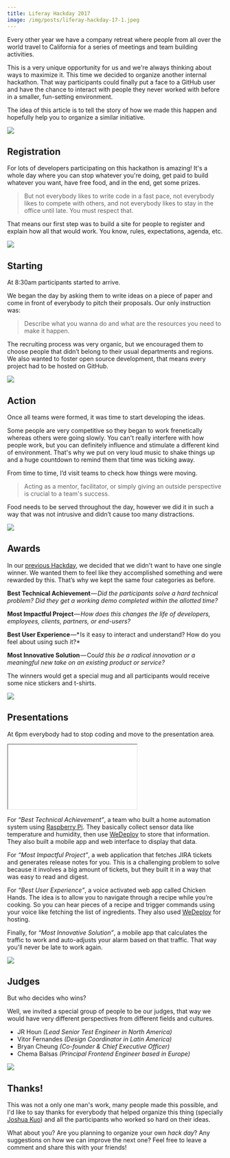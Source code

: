 ```yaml
---
title: Liferay Hackday 2017
image: /img/posts/liferay-hackday-17-1.jpeg
---
```


Every other year we have a company retreat where people from all over the world travel to California for a series of meetings and team building activities.

This is a very unique opportunity for us and we're always thinking about ways to maximize it. This time we decided to organize another internal hackathon. That way participants could finally put a face to a GitHub user and have the chance to interact with people they never worked with before in a smaller, fun-setting environment.

The idea of this article is to tell the story of how we made this happen and hopefully help you to organize a similar initiative.

<img src="/img/posts/liferay-hackday-17-2.jpeg" class="post-image-full">

## Registration

For lots of developers participating on this hackathon is amazing! It's a whole day where you can stop whatever you're doing, get paid to build whatever you want, have free food, and in the end, get some prizes.

> But not everybody likes to write code in a fast pace, not everybody likes to compete with others, and not everybody likes to stay in the office until late. You must respect that.

That means our first step was to build a site for people to register and explain how all that would work. You know, rules, expectations, agenda, etc.

![](/img/posts/liferay-hackday-17-3.png)

## Starting

At 8:30am participants started to arrive.

We began the day by asking them to write ideas on a piece of paper and come in front of everybody to pitch their proposals. Our only instruction was:

> Describe what you wanna do and what are the resources you need to make it happen.

The recruiting process was very organic, but we encouraged them to choose people that didn’t belong to their usual departments and regions. We also wanted to foster open source development, that means every project had to be hosted on GitHub.

<img src="/img/posts/liferay-hackday-17-4.jpeg" class="post-image-full">

## Action

Once all teams were formed, it was time to start developing the ideas.

Some people are very competitive so they began to work frenetically whereas others were going slowly. You can't really interfere with how people work, but you can definitely influence and stimulate a different kind of environment. That's why we put on very loud music to shake things up and a huge countdown to remind them that time was ticking away.

From time to time, I’d visit teams to check how things were moving.

> Acting as a mentor, facilitator, or simply giving an outside perspective is crucial to a team's success.

Food needs to be served throughout the day, however we did it in such a way that was not intrusive and didn’t cause too many distractions.

<img src="/img/posts/liferay-hackday-17-5.jpeg" class="post-image-full">

## Awards

In our [previous Hackday](https://medium.com/developer-relations/liferay-hack-day-46a715239cf0#.rdhcw17gy), we decided that we didn't want to have one single winner. We wanted them to feel like they accomplished something and were rewarded by this. That’s why we kept the same four categories as before.

**Best Technical Achievement** — *Did the participants solve a hard technical problem? Did they get a working demo completed within the allotted time?*

**Most Impactful Project** — *How does this changes the life of developers, employees, clients, partners, or end-users?*

**Best User Experience** —* Is it easy to interact and understand? How do you feel about using such it?*

**Most Innovative Solution** — Co*uld this be a radical innovation or a meaningful new take on an existing product or service?*

The winners would get a special mug and all participants would receive some nice stickers and t-shirts.

<img src="/img/posts/liferay-hackday-17-6.jpeg" class="post-image-full">

## Presentations

At 6pm everybody had to stop coding and move to the presentation area.

<div class="iframe-wrap">
  <iframe src="//www.youtube.com/embed/?list=PLKb_gn-WO_Kp27mYBFN2GEaNLTR4VSXP9">
  </iframe>
</div>

For *“Best Technical Achievement”*, a team who built a home automation system using [Raspberry Pi](https://www.raspberrypi.org/). They basically collect sensor data like temperature and humidity, then use [WeDeploy](http://wedeploy.com/) to store that information. They also built a mobile app and web interface to display that data.

For *“Most Impactful Project”*, a web application that fetches JIRA tickets and generates release notes for you. This is a challenging problem to solve because it involves a big amount of tickets, but they built it in a way that was easy to read and digest.

For *“Best User Experience”*, a voice activated web app called Chicken Hands. The idea is to allow you to navigate through a recipe while you’re cooking. So you can hear pieces of a recipe and trigger commands using your voice like fetching the list of ingredients. They also used [WeDeploy](http://wedeploy.com/) for hosting.

Finally, for *“Most Innovative Solution”*, a mobile app that calculates the traffic to work and auto-adjusts your alarm based on that traffic. That way you'll never be late to work again.

<img src="/img/posts/liferay-hackday-17-7.jpeg" class="post-image-full">

## Judges

But who decides who wins?

Well, we invited a special group of people to be our judges, that way we would have very different perspectives from different fields and cultures.

* JR Houn *(Lead Senior Test Engineer in North America)*
* Vitor Fernandes *(Design Coordinator in Latin America)*
* Bryan Cheung *(Co-founder & Chief Executive Officer)*
* Chema Balsas *(Principal Frontend Engineer based in Europe)*

<img src="/img/posts/liferay-hackday-17-8.jpeg" class="post-image-full">

## Thanks!

This was not a only one man's work, many people made this possible, and I'd like to say thanks for everybody that helped organize this thing (specially [Joshua Kuo](https://web.liferay.com/web/joshua.kuo/profile)) and all the participants who worked so hard on their ideas.

What about you? Are you planning to organize your own *hack day*? Any suggestions on how we can improve the next one? Feel free to leave a comment and share this with your friends!